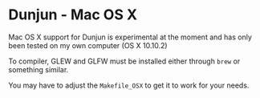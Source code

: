 # Dunjun - Mac OS X #
Mac OS X support for Dunjun is experimental at the moment and has only been tested on my own computer (OS X 10.10.2)

To compiler, GLEW and GLFW must be installed either through `brew` or something similar.

You may have to adjust the `Makefile_OSX` to get it to work for your needs.
